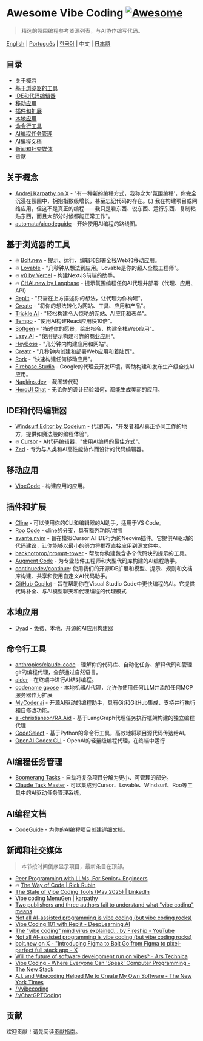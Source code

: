 # Awesome Vibe Coding [![Awesome](https://awesome.re/badge.svg)](https://awesome.re) <!-- omit in toc -->

> 精选的氛围编程参考资源列表，与AI协作编写代码。

[English](./README.md) | [Português](./README-PT.md) | [한국어](./README-KR.md) | 中文 | [日本語](./README-JP.md)

## 目录 <!-- omit in toc -->

- [关于概念](#关于概念)
- [基于浏览器的工具](#基于浏览器的工具)
- [IDE和代码编辑器](#ide和代码编辑器)
- [移动应用](#移动应用)
- [插件和扩展](#插件和扩展)
- [本地应用](#本地应用)
- [命令行工具](#命令行工具)
- [AI编程任务管理](#ai编程任务管理)
- [AI编程文档](#ai编程文档)
- [新闻和社交媒体](#新闻和社交媒体)
- [贡献](#贡献)

## 关于概念

- [Andrej Karpathy on X](https://x.com/karpathy/status/1886192184808149383) - "有一种新的编程方式，我称之为'氛围编程'，你完全沉浸在氛围中，拥抱指数级增长，甚至忘记代码的存在。(.) 我在构建项目或网络应用，但这不是真正的编程——我只是看东西、说东西、运行东西、复制粘贴东西，而且大部分时候都能正常工作"。
- [automata/aicodeguide](https://github.com/automata/aicodeguide) - 开始使用AI编程的路线图。

## 基于浏览器的工具

- 🔥 [Bolt.new](https://bolt.new/) - 提示、运行、编辑和部署全栈Web和移动应用。
- 🔥 [Lovable](https://lovable.dev/) - "几秒钟从想法到应用。Lovable是你的超人全栈工程师"。
- 🔥 [v0 by Vercel](https://v0.dev/chat) - 构建NextJS前端的助手。
- 🔥 [CHAI.new by Langbase](https://chai.new) - 提示氛围编程任何AI代理并部署（代理、应用、API）
- [Replit](https://replit.com/) - "只需在上方描述你的想法，让代理为你构建"。
- [Create](https://www.create.xyz/) - "将你的想法转化为网站、工具、应用和产品"。
- [Trickle AI](https://www.trickle.so/) - "轻松构建令人惊艳的网站、AI应用和表单"。
- [Tempo](https://www.tempo.new/) - "使用AI构建React应用快10倍"。
- [Softgen](https://softgen.ai/) - "描述你的愿景，给出指令，构建全栈Web应用"。
- [Lazy AI](https://getlazy.ai/) - "使用提示构建可靠的商业应用"。
- [HeyBoss](https://www.heyboss.xyz/) - "几分钟内构建应用和网站"。
- [Creatr](https://getcreatr.com/) - "几秒钟内创建和部署Web应用和着陆页"。
- [Rork](https://rork.app/) - "快速构建任何移动应用"。
- [Firebase Studio](https://studio.firebase.google.com/) - Google的代理云开发环境，帮助构建和发布生产级全栈AI应用。
- [Napkins.dev](https://www.napkins.dev/) - 截图转代码
- [HeroUI Chat](https://heroui.chat/) - 无论你的设计经验如何，都能生成美丽的应用。

## IDE和代码编辑器

- [Windsurf Editor by Codeium](https://codeium.com/windsurf) - 代理IDE，"开发者和AI真正协同工作的地方，提供如魔法般的编程体验"。
- 🔥 [Cursor](https://www.cursor.com/) - AI代码编辑器，"使用AI编程的最佳方式"。
- [Zed](https://zed.dev/) - 专为与人类和AI高性能协作而设计的代码编辑器。

## 移动应用

- [VibeCode](https://www.vibecodeapp.com/) - 构建应用的应用。

## 插件和扩展

- [Cline](https://cline.bot/) - 可以使用你的CLI和编辑器的AI助手，适用于VS Code。
- [Roo Code](https://github.com/RooVetGit/Roo-Code) - cline的分支，具有额外功能/增强
- [avante.nvim](https://github.com/yetone/avante.nvim) - 旨在模拟Cursor AI IDE行为的Neovim插件。它提供AI驱动的代码建议，让你能够以最小的努力将推荐直接应用到源文件中。
- [backnotprop/prompt-tower](https://github.com/backnotprop/prompt-tower) - 帮助你构建包含多个代码块的提示的工具。
- [Augment Code](https://www.augmentcode.com/) - 为专业软件工程师和大型代码库构建的AI编程助手。
- [continuedev/continue](https://github.com/continuedev/continue): 使用我们的开源IDE扩展和模型、提示、规则和文档库构建、共享和使用自定义AI代码助手。
- [GitHub Copilot](https://github.com/features/copilot) - 旨在帮助你在Visual Studio Code中更快编程的AI。它提供代码补全、与AI模型聊天和代理编程的代理模式

## 本地应用
- [Dyad](https://www.dyad.sh/) - 免费、本地、开源的AI应用构建器

## 命令行工具

- [anthropics/claude-code](https://github.com/anthropics/claude-code) - 理解你的代码库、自动化任务、解释代码和管理git的编程代理，全部通过自然语言。
- [aider](https://aider.chat/) - 在终端中进行AI结对编程。
- [codename goose](https://block.github.io/goose/) - 本地机器AI代理，允许你使用任何LLM并添加任何MCP服务器作为扩展
- [MyCoder.ai](https://github.com/drivecore/mycoder) - 开源AI驱动的编程助手，具有Git和GitHub集成，支持并行执行和自修改功能。
- [ai-christianson/RA.Aid](https://github.com/ai-christianson/RA.Aid) - 基于LangGraph代理任务执行框架构建的独立编程代理
- [CodeSelect](https://github.com/maynetee/codeselect) - 基于Python的命令行工具，高效地将项目源代码传达给AI。
- [OpenAI Codex CLI](https://github.com/openai/codex) - OpenAI的轻量级编程代理，在终端中运行

## AI编程任务管理

- [Boomerang Tasks](https://docs.roocode.com/features/boomerang-tasks) - 自动将复杂项目分解为更小、可管理的部分。
- [Claude Task Master](https://github.com/eyaltoledano/claude-task-master) - 可以集成到Cursor、Lovable、Windsurf、Roo等工具中的AI驱动任务管理系统。

## AI编程文档

- [CodeGuide](https://www.codeguide.dev/) - 为你的AI编程项目创建详细文档。

## 新闻和社交媒体

> 本节按时间倒序显示项目，最新条目在顶部。

- [Peer Programming with LLMs, For Senior+ Engineers](https://pmbanugo.me/blog/peer-programming-with-llms)
- 🔥 [The Way of Code | Rick Rubin](https://www.thewayofcode.com/)
- [The State of Vibe Coding Tools (May 2025) | LinkedIn](https://www.linkedin.com/pulse/state-vibe-coding-tools-may-2025-nufar-gaspar-x1znf/?trackingId=iJSsdxE4R9OECPT43FtBww%3D%3D)
- [Vibe coding MenuGen | karpathy](https://karpathy.bearblog.dev/vibe-coding-menugen/)
- [Two publishers and three authors fail to understand what "vibe coding" means](https://simonwillison.net/2025/May/1/not-vibe-coding/)
- [Not all AI-assisted programming is vibe coding (but vibe coding rocks)](https://simonwillison.net/2025/Mar/19/vibe-coding/)
- [Vibe Coding 101 with Replit - DeepLearning.AI](https://www.deeplearning.ai/short-courses/vibe-coding-101-with-replit/)
- [The "vibe coding" mind virus explained… by Fireship - YouTube](https://www.youtube.com/watch?v=Tw18-4U7mts)
- [Not all AI-assisted programming is vibe coding (but vibe coding rocks)](https://simonwillison.net/2025/Mar/19/vibe-coding/)
- [bolt.new on X - "Introducing Figma to Bolt Go from Figma to pixel-perfect full stack app - X](https://x.com/boltdotnew/status/1900197121829331158)
- [Will the future of software development run on vibes? - Ars Technica](https://arstechnica.com/ai/2025/03/is-vibe-coding-with-ai-gnarly-or-reckless-maybe-some-of-both/)
- [Vibe Coding - Where Everyone Can 'Speak' Computer Programming - The New Stack](https://thenewstack.io/vibe-coding-where-everyone-can-speak-computer-programming/)
- [A.I. and Vibecoding Helped Me to Create My Own Software - The New York Times](https://www.nytimes.com/2025/02/27/technology/personaltech/vibecoding-ai-software-programming.html)
- [/r/vibecoding](https://www.reddit.com/r/vibecoding/)
- [/r/ChatGPTCoding](https://www.reddit.com/r/ChatGPTCoding/)

## 贡献

欢迎贡献！请先阅读[贡献指南](CONTRIBUTING.md)。
